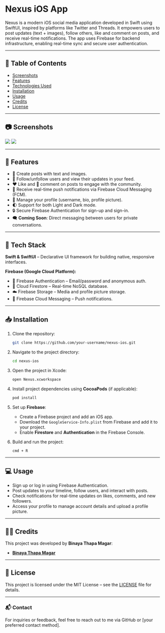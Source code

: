 # Nexus iOS App

Nexus is a modern iOS social media application developed in Swift using SwiftUI, inspired by platforms like Twitter and Threads. It empowers users to post updates (text + images), follow others, like and comment on posts, and receive real-time notifications. The app uses Firebase for backend infrastructure, enabling real-time sync and secure user authentication.

---

## 📜 Table of Contents
- [Screenshots](#-screenshots)
- [Features](#-features)
- [Technologies Used](#-technologies-used)
- [Installation](#-installation)
- [Usage](#-usage)
- [Credits](#-credits)
- [License](#-license)

---

## 📷 Screenshots
<img src="Screenshots/main.png">
<img src="Screenshots/secondary.png">

---

## 🚀 Features

- 📝 Create posts with text and images.
- 👥 Follow/unfollow users and view their updates in your feed.
- ❤️ Like and 💬 comment on posts to engage with the community.
- 🔔 Receive real-time push notifications via Firebase Cloud Messaging (FCM).
- 👤 Manage your profile (username, bio, profile picture).
- 🌓 Support for both Light and Dark mode.
- 🔒 Secure Firebase Authentication for sign-up and sign-in.
- 🗨️ **Coming Soon**: Direct messaging between users for private conversations.

---

## 🧰 Tech Stack

**Swift & SwiftUI** – Declarative UI framework for building native, responsive interfaces.

**Firebase (Google Cloud Platform):**

- 🔐 Firebase Authentication – Email/password and anonymous auth.
- 🔄 Cloud Firestore – Real-time NoSQL database.
- ☁️ Firebase Storage – Media and profile picture storage.
- 📡 Firebase Cloud Messaging – Push notifications.

---

## 📥 Installation

1. Clone the repository:
    ```bash
    git clone https://github.com/your-username/nexus-ios.git
    ```

2. Navigate to the project directory:
    ```bash
    cd nexus-ios
    ```

3. Open the project in Xcode:
    ```bash
    open Nexus.xcworkspace
    ```

4. Install project dependencies using **CocoaPods** (if applicable):
    ```bash
    pod install
    ```

5. Set up **Firebase**:
   - Create a Firebase project and add an iOS app.
   - Download the `GoogleService-Info.plist` from Firebase and add it to your project.
   - Enable **Firestore** and **Authentication** in the Firebase Console.

6. Build and run the project:
    ```bash
    cmd + R
    ```

---

## 💻 Usage

- Sign up or log in using Firebase Authentication.
- Post updates to your timeline, follow users, and interact with posts.
- Check notifications for real-time updates on likes, comments, and new followers.
- Access your profile to manage account details and upload a profile picture.

---

## 👨‍💻 Credits

This project was developed by **Binaya Thapa Magar**:  
- [**Binaya Thapa Magar**](https://github.com/binayathapamagar)

---

## 📄 License

This project is licensed under the MIT License – see the [LICENSE](LICENSE) file for details.

---

### 📬 Contact

For inquiries or feedback, feel free to reach out to me via GitHub or [your preferred contact method].
